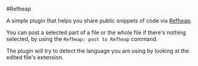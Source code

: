 #Refheap

A simple plugin that helps you share public snippets
of code via [Refheap](http://www.refheap.com).

You can post a selected part of a file or the whole
file if there's nothing selected, by using the
`Refheap: post to Refheap` command.

The plugin will try to detect the language you are using
by looking at the edited file's extension.
